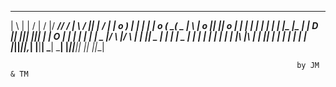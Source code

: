   ____   ____   ____       ____  _____ _____     ___     ____  ______   ____ 
 |    \ |    | /    |     /    |/ ___// ___/    |   \   /    ||      | /    |
 |  o  ) |  | |   __|    |  o  (   \_(   \_     |    \ |  o  ||      ||  o  |
 |     | |  | |  |  |    |     |\__  |\__  |    |  D  ||     ||_|  |_||     |
 |  O  | |  | |  |_ |    |  _  |/  \ |/  \ |    |     ||  _  |  |  |  |  _  |
 |     | |  | |     |    |  |  |\    |\    |    |     ||  |  |  |  |  |  |  |
 |_____||____||___,_|    |__|__| \___| \___|    |_____||__|__|  |__|  |__|__|
                                                                            
                                                                    by JM & TM
